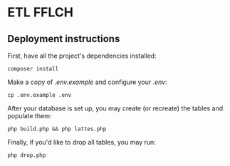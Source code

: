 # ETL FFLCH

## Deployment instructions

First, have all the project's dependencies installed:

```
composer install
```

Make a copy of *.env.example* and configure your *.env*:

```
cp .env.example .env
```

After your database is set up, you may create (or recreate) the tables and populate them:

```
php build.php && php lattes.php
```

Finally, if you'd like to drop all tables, you may run:

```
php drop.php
```